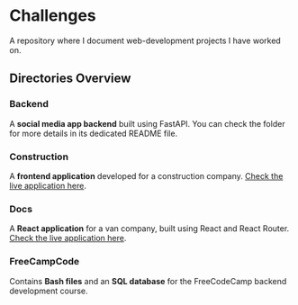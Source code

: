 # Challenges

A repository where I document web-development projects I have worked on.

## Directories Overview

### Backend

A **social media app backend** built using FastAPI. You can check the folder for more details in its dedicated README file.

### Construction

A **frontend application** developed for a construction company. [Check the live application here](https://const-olive.vercel.app/).

### Docs

A **React application** for a van company, built using React and React Router. [Check the live application here](https://challenges-d4bw.vercel.app/).

### FreeCampCode

Contains **Bash files** and an **SQL database** for the FreeCodeCamp backend development course.
